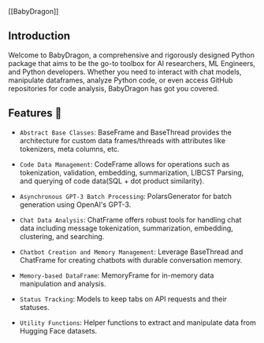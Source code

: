 [[BabyDragon]]
  

## Introduction

Welcome to BabyDragon, a comprehensive and rigorously designed Python package that aims to be the go-to toolbox for AI researchers, ML Engineers, and Python developers. Whether you need to interact with chat models, manipulate dataframes, analyze Python code, or even access GitHub repositories for code analysis, BabyDragon has got you covered.

  

## Features :nut_and_bolt:

- `Abstract Base Classes`: BaseFrame and BaseThread provides the architecture for custom data frames/threads with attributes like tokenizers, meta columns, etc.

- `Code Data Management`: CodeFrame allows for operations such as tokenization, validation, embedding, summarization, LIBCST Parsing, and querying of code data(SQL + dot product similarity).

- `Asynchronous GPT-3 Batch Processing`: PolarsGenerator for batch generation using OpenAI's GPT-3.

- `Chat Data Analysis`: ChatFrame offers robust tools for handling chat data including message tokenization, summarization, embedding, clustering, and searching.

- `Chatbot Creation and Memory Management`: Leverage BaseThread and ChatFrame for creating chatbots with durable conversation memory.

- `Memory-based DataFrame`: MemoryFrame for in-memory data manipulation and analysis.

- `Status Tracking`: Models to keep tabs on API requests and their statuses.

- `Utility Functions`: Helper functions to extract and manipulate data from Hugging Face datasets.